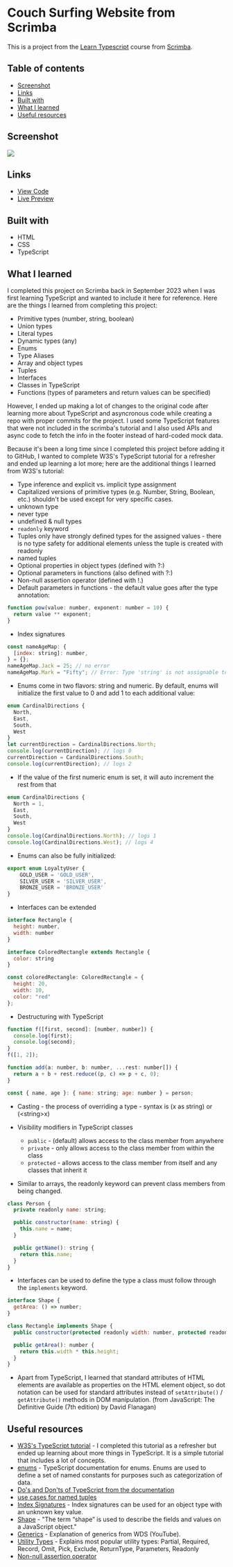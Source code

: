 # Couch Surfing Website from Scrimba

This is a project from the [Learn Typescript](https://scrimba.com/learn/typescript) course from [Scrimba](https://scrimba.com/).

## Table of contents

- [Screenshot](#screenshot)
- [Links](#links)
- [Built with](#built-with)
- [What I learned](#what-i-learned)
- [Useful resources](#useful-resources)

## Screenshot

![](./screenshot.jpeg)

## Links

- [View Code](https://github.com/elizerdim/typescript-couch-surfing-website)
- [Live Preview](https://typescript-couch-surfing-website.vercel.app/)

## Built with

- HTML
- CSS
- TypeScript

## What I learned

I completed this project on Scrimba back in September 2023 when I was first learning TypeScript and wanted to include it here for reference. Here are the things I learned from completing this project:

- Primitive types (number, string, boolean)
- Union types
- Literal types
- Dynamic types (any)
- Enums
- Type Aliases
- Array and object types
- Tuples
- Interfaces
- Classes in TypeScript
- Functions (types of parameters and return values can be specified)

However, I ended up making a lot of changes to the original code after learning more about TypeScript and asyncronous code while creating a repo with proper commits for the project. I used some TypeScript features that were not included in the scrimba's tutorial and I also used APIs and async code to fetch the info in the footer instead of hard-coded mock data.

Because it's been a long time since I completed this project before adding it to GitHub, I wanted to complete W3S's TypeScript tutorial for a refresher and ended up learning a lot more; here are the additional things I learned from W3S's tutorial:

- Type inference and explicit vs. implicit type assignment
- Capitalized versions of primitive types (e.g. Number, String, Boolean, etc.) shouldn't be used except for very specific cases.
- unknown type
- never type
- undefined & null types
- ```readonly``` keyword
- Tuples only have strongly defined types for the assigned values - there is no type safety for additional elements unless the tuple is created with readonly
- named tuples
- Optional properties in object types (defined with ?:)
- Optional parameters in functions (also defined with ?:)
- Non-null assertion operator (defined with !.)
- Default parameters in functions - the default value goes after the type annotation:

```js
function pow(value: number, exponent: number = 10) {
  return value ** exponent;
}
```
- Index signatures

```js
const nameAgeMap: { 
  [index: string]: number,
} = {};
nameAgeMap.Jack = 25; // no error
nameAgeMap.Mark = "Fifty"; // Error: Type 'string' is not assignable to type 'number'.
```

- Enums come in two flavors: string and numeric. By default, enums will initialize the first value to 0 and add 1 to each additional value:

```js
enum CardinalDirections {
  North,
  East,
  South,
  West
}
let currentDirection = CardinalDirections.North;
console.log(currentDirection); // logs 0
currentDirection = CardinalDirections.South;
console.log(currentDirection); // logs 2
```
- If the value of the first numeric enum is set, it will auto increment the rest from that

```js
enum CardinalDirections {
  North = 1,
  East,
  South,
  West
}
console.log(CardinalDirections.North); // logs 1
console.log(CardinalDirections.West); // logs 4
```

- Enums can also be fully initialized:

```js
export enum LoyaltyUser {
    GOLD_USER = 'GOLD_USER',
    SILVER_USER = 'SILVER_USER',
    BRONZE_USER = 'BRONZE_USER'
}
```

- Interfaces can be extended

```js
interface Rectangle {
  height: number,
  width: number
}

interface ColoredRectangle extends Rectangle {
  color: string
}

const coloredRectangle: ColoredRectangle = {
  height: 20,
  width: 10,
  color: "red"
};
```

- Destructuring with TypeScript

```js
function f([first, second]: [number, number]) {
  console.log(first);
  console.log(second);
}
f([1, 2]);

function add(a: number, b: number, ...rest: number[]) {
  return a + b + rest.reduce((p, c) => p + c, 0);
}

const { name, age }: { name: string; age: number } = person;
```

- Casting - the process of overriding a type - syntax is (x as string) or (&lt;string&gt;x)

- Visibility modifiers in TypeScript classes
  - ```public``` - (default) allows access to the class member from anywhere
  - ```private``` - only allows access to the class member from within the class
  - ```protected``` - allows access to the class member from itself and any classes that inherit it

- Similar to arrays, the readonly keyword can prevent class members from being changed.

```js
class Person {
  private readonly name: string;

  public constructor(name: string) {
    this.name = name;
  }

  public getName(): string {
    return this.name;
  }
}
```

- Interfaces can be used to define the type a class must follow through the ```implements``` keyword.

```js
interface Shape {
  getArea: () => number;
}

class Rectangle implements Shape {
  public constructor(protected readonly width: number, protected readonly height: number) {}

  public getArea(): number {
    return this.width * this.height;
  }
}
```

- Apart from TypeScript, I learned that standard attributes of HTML elements are available as properties on the HTML element object, so dot notation can be used for standard attributes instead of ```setAttribute()``` / ```getAttribute()``` methods in DOM manipulation. (from JavaScript: The Definitive Guide (7th edition) by David Flanagan)

## Useful resources

- [W3S's TypeScript tutorial](https://www.w3schools.com/typescript/) - I completed this tutorial as a refresher but ended up learning about more things in TypeScript. It is a simple tutorial that includes a lot of concepts.
- [enums](https://www.typescriptlang.org/docs/handbook/enums.html) - TypeScript documentation for enums. Enums are used to define a set of named constants for purposes such as categorization of data.
- [Do's and Don'ts of TypeScript from the documentation](https://www.typescriptlang.org/docs/handbook/declaration-files/do-s-and-don-ts.html)
- [use cases for named tuples](https://stackoverflow.com/a/63629353)
- [Index Signatures](https://www.typescriptlang.org/glossary/#index-signatures) - Index signatures can be used for an object type with an unknown key value. 
- [Shape](https://www.typescriptlang.org/glossary/#shape) - "The term “shape” is used to describe the fields and values on a JavaScript object."
- [Generics](https://www.youtube.com/watch?v=EcCTIExsqmI) - Explanation of generics from WDS (YouTube).
- [Utility Types](https://www.w3schools.com/typescript/typescript_utility_types.php) - Explains most popular utility types: Partial, Required, Record, Omit, Pick, Exclude, ReturnType, Parameters, Readonly
- [Non-null assertion operator](https://www.typescriptlang.org/docs/handbook/release-notes/typescript-2-0.html#non-null-assertion-operator)